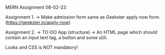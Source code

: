 MERN Assignment 08-02-22:

Assignment 1. -> Make admission form same as Geekster apply now form. (https://geekster.in/apply-now)

Assignment 2. -> TO-DO App (structure) -> An HTML page which should contain an input text tag, a button and some ul/li.

Looks and CSS is NOT mandatory!
